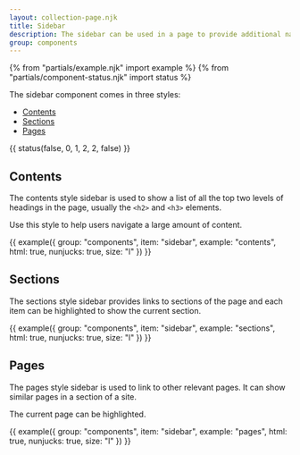 ```yaml
---
layout: collection-page.njk
title: Sidebar
description: The sidebar can be used in a page to provide additional navigation.
group: components
---
```


{% from "partials/example.njk" import example %}
{% from "partials/component-status.njk" import status %}

The sidebar component comes in three styles:

- [Contents](#contents)
- [Sections](#sections)
- [Pages](#pages)

{{ status(false, 0, 1, 2, 2, false) }}

## Contents

The contents style sidebar is used to show a list of all the top two levels of headings in the page, usually the `<h2>` and `<h3>` elements.

Use this style to help users navigate a large amount of content.

{{ example({ group: "components", item: "sidebar", example: "contents", html: true, nunjucks: true, size: "l" }) }}

## Sections

The sections style sidebar provides links to sections of the page and each item can be highlighted to show the current section.

{{ example({ group: "components", item: "sidebar", example: "sections", html: true, nunjucks: true, size: "l" }) }}

## Pages

The pages style sidebar is used to link to other relevant pages. It can show similar pages in a section of a site.

The current page can be highlighted.

{{ example({ group: "components", item: "sidebar", example: "pages", html: true, nunjucks: true, size: "l" }) }}








